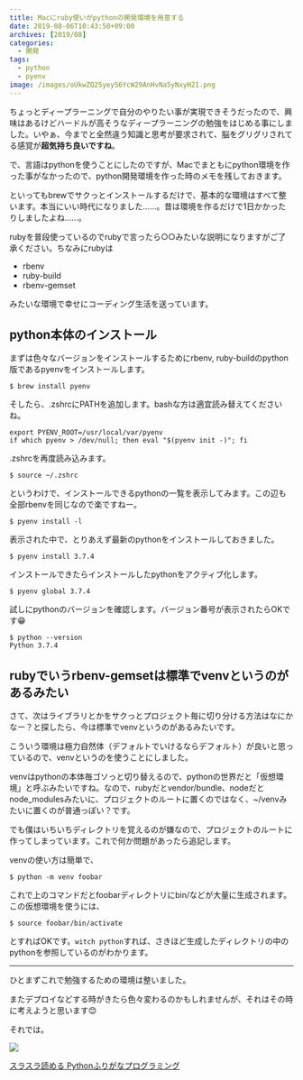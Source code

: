 ```yaml
---
title: Macにruby使いがpythonの開発環境を用意する
date: 2019-08-06T10:43:50+09:00
archives: [2019/08]
categories:
  - 開発
tags:
  - python
  - pyenv
image: /images/oUkwZQ25yey56YcW29AnHvNa5yNxyH21.png
---
```

ちょっとディープラーニングで自分のやりたい事が実現できそうだったので、興味はあるけどハードルが高そうなディープラーニングの勉強をはじめる事にしました。いやぁ、今までと全然違う知識と思考が要求されて、脳をグリグリされてる感覚が**超気持ち良いですね**。

で、言語はpythonを使うことにしたのですが、Macでまともにpython環境を作った事がなかったので、python開発環境を作った時のメモを残しておきます。

<!--more-->

といってもbrewでサクっとインストールするだけで、基本的な環境はすべて整います。本当にいい時代になりました……。昔は環境を作るだけで1日かかったりしましたよね……。

rubyを普段使っているのでrubyで言ったら○○みたいな説明になりますがご了承ください。ちなみにrubyは

- rbenv
- ruby-build
- rbenv-gemset

みたいな環境で幸せにコーディング生活を送っています。

## python本体のインストール

まずは色々なバージョンをインストールするためにrbenv, ruby-buildのpython版であるpyenvをインストールします。

```
$ brew install pyenv
```

そしたら、.zshrcにPATHを追加します。bashな方は適宜読み替えてくださいね。

```
export PYENV_ROOT=/usr/local/var/pyenv
if which pyenv > /dev/null; then eval "$(pyenv init -)"; fi
```

.zshrcを再度読み込みます。

```
$ source ~/.zshrc
```

というわけで、インストールできるpythonの一覧を表示してみます。この辺も全部rbenvを同じなので楽ですねー。

```
$ pyenv install -l
```

表示された中で、とりあえず最新のpythonをインストールしておきました。

```
$ pyenv install 3.7.4
```

インストールできたらインストールしたpythonをアクティブ化します。

```
$ pyenv global 3.7.4
```

試しにpythonのバージョンを確認します。バージョン番号が表示されたらOKです😁

```
$ python --version
Python 3.7.4
```

## rubyでいうrbenv-gemsetは標準でvenvというのがあるみたい

さて、次はライブラリとかをサクっとプロジェクト毎に切り分ける方法はなにかなー？と探したら、今は標準でvenvというのがあるみたいです。

こういう環境は極力自然体（デフォルトでいけるならデフォルト）が良いと思っているので、venvというのを使うことにしました。

venvはpythonの本体毎ゴソっと切り替えるので、pythonの世界だと「仮想環境」と呼ぶみたいですね。なので、rubyだとvendor/bundle、nodeだとnode_modulesみたいに、プロジェクトのルートに置くのではなく、~/venvみたいに置くのが普通っぽい？です。

でも僕はいちいちディレクトリを覚えるのが嫌なので、プロジェクトのルートに作ってしまっています。これで何か問題があったら追記します。

venvの使い方は簡単で、

```
$ python -m venv foobar
```

これで上のコマンドだとfoobarディレクトリにbin/などが大量に生成されます。この仮想環境を使うには、

```
$ source foobar/bin/activate
```

とすればOKです。`witch python`すれば、さきほど生成したディレクトリの中のpythonを参照しているのがわかります。

---

ひとまずこれで勉強するための環境は整いました。

またデプロイなどする時がきたら色々変わるのかもしれませんが、それはその時に考えようと思います😊

それでは。

<div class="amazfy">
<a href="https://www.amazon.co.jp/dp/B07DR9WNKJ?tag=t4traw-22">
<img src="https://ws-fe.amazon-adsystem.com/widgets/q?_encoding=UTF8&ASIN=B07DR9WNKJ&Format=_SL250_&ID=AsinImage&MarketPlace=JP&ServiceVersion=20070822&WS=1&tag=t4traw-22&language=ja_JP">
<p>スラスラ読める Pythonふりがなプログラミング</p>
</a>
</div>
